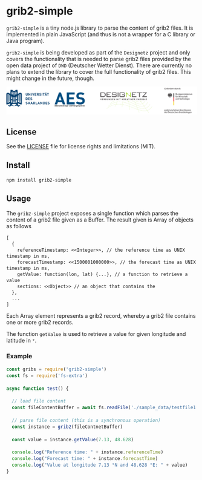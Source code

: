 # grib2-simple
`grib2-simple` is a tiny node.js library to parse the content of grib2 files. It
is implemented in plain JavaScript (and thus is not a wrapper for a C library or
Java program).

`grib2-simple` is being developed as part of the `Designetz` project and only
covers the functionality that is needed to parse grib2 files provided by
the open data project of `DWD` (Deutscher Wetter Dienst). There are currently no
plans to extend the library to cover the full functionality of grib2 files. This
might change in the future, though.

![Set of logos](./docs/logos_uds_aes_designetz_bmwi.png)

## License
See the [LICENSE](./LICENSE) file for license rights and limitations (MIT).

## Install
```
npm install grib2-simple
```

## Usage
The `grib2-simple` project exposes a single function which parses the content
of a grib2 file given as a Buffer. The result given is Array of objects as follows
```
[
  {
    referenceTimestamp: <<Integer>>, // the reference time as UNIX timestamp in ms,
    forecastTimestamp: <<1500001000000>>, // the forecast time as UNIX timestamp in ms,
    getValue: function(lon, lat) {...}, // a function to retrieve a value
    sections: <<Object>> // an object that contains the
  },
  ...
]

```
Each Array element represents a grib2 record, whereby a grib2 file contains one
or more grib2 records.

The function `getValue` is used to retrieve a value for given longitude and
latitude in `°`.

### Example
```JavaScript
const gribs = require('grib2-simple')
const fs = require('fs-extra')

async function test() {

  // load file content
  const fileContentBuffer = await fs.readFile('./sample_data/testfile1.grib2')

  // parse file content (this is a synchronous operation)
  const instance = grib2(fileContnetBuffer)

  const value = instance.getValue(7.13, 48.628)

  console.log("Reference time: " + instance.referenceTime)
  console.log("Forecast time: " + instance.forecastTime)
  console.log("Value at longitude 7.13 °N and 48.628 °E: " + value)
}
```
